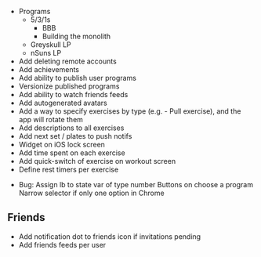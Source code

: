 - Programs
  - 5/3/1s
    - BBB
    - Building the monolith
  - Greyskull LP
  - nSuns LP
- Add deleting remote accounts
- Add achievements
- Add ability to publish user programs
- Versionize published programs
- Add ability to watch friends feeds
- Add autogenerated avatars
- Add a way to specify exercises by type (e.g. - Pull exercise), and the app will rotate them
- Add descriptions to all exercises
- Add next set / plates to push notifs
- Widget on iOS lock screen
- Add time spent on each exercise
- Add quick-switch of exercise on workout screen
- Define rest timers per exercise

* Bug:
  Assign lb to state var of type number
  Buttons on choose a program
  Narrow selector if only one option in Chrome

## Friends

- Add notification dot to friends icon if invitations pending
- Add friends feeds per user
